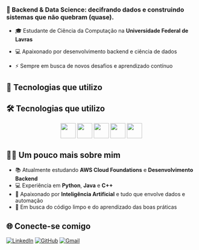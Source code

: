### 🚀 Backend & Data Science: decifrando dados e construindo sistemas que não quebram (quase).

- 🎓 Estudante de Ciência da Computação na **Universidade Federal de Lavras** 

- 💻 Apaixonado por desenvolvimento backend e ciência de dados  

- ⚡ Sempre em busca de novos desafios e aprendizado contínuo

## 🔧 Tecnologias que utilizo

## 🛠️ Tecnologias que utilizo

<p align="center">
  <img src="https://cdn.jsdelivr.net/gh/devicons/devicon/icons/cplusplus/cplusplus-original.svg" width="40" height="40"/>
  <img src="https://cdn.jsdelivr.net/gh/devicons/devicon/icons/java/java-original.svg" width="40" height="40"/>
  <img src="https://cdn.jsdelivr.net/gh/devicons/devicon/icons/spring/spring-original.svg" width="40" height="40"/>
  <img src="https://cdn.jsdelivr.net/gh/devicons/devicon/icons/mysql/mysql-original.svg" width="40" height="40"/>
  <img src="https://cdn.jsdelivr.net/gh/devicons/devicon/icons/python/python-original.svg" width="40" height="40"/>
</p>


## 👨‍💻 Um pouco mais sobre mim

- 📚 Atualmente estudando **AWS Cloud Foundations** e **Desenvolvimento Backend**  
- 💻 Experiência em **Python**, **Java** e **C++**  
- 🤖 Apaixonado por **Inteligência Artificial** e tudo que envolve dados e automação  
- 🚀 Em busca do código limpo e do aprendizado das boas práticas

## 🌐 Conecte-se comigo

[![LinkedIn](https://img.shields.io/badge/LinkedIn-0A66C2?style=for-the-badge&logo=linkedin&logoColor=white)](www.linkedin.com/in/joão-vitor-rezende-marciano-00891b385)
[![GitHub](https://img.shields.io/badge/GitHub-181717?style=for-the-badge&logo=github&logoColor=white)](https://github.com/jvrezendem)
[![Gmail](https://img.shields.io/badge/Gmail-D14836?style=for-the-badge&logo=gmail&logoColor=white)](mailto:jrezendemarciano@gmail.com)


